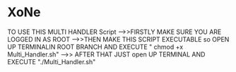 # XoNe

TO USE THIS MULTI HANDLER Script -->>FIRSTLY MAKE SURE YOU ARE LOGGED IN AS ROOT -->>THEN MAKE THIS SCRIPT EXECUTABLE so OPEN UP TERMINALIN ROOT BRANCH AND EXECUTE " chmod +x Multi_Handler.sh" -->> AFTER THAT JUST open UP TERMINAL AND EXECUTE "./Multi_Handler.sh"
